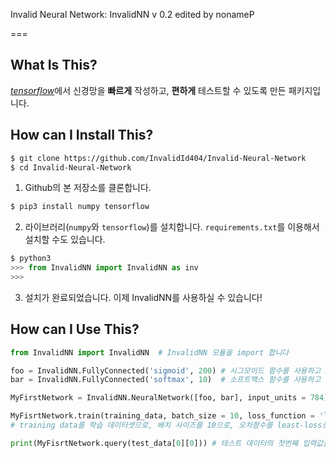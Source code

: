 <!-- $theme: default -->

Invalid Neural Network: InvalidNN v 0.2 edited by nonameP

===

What Is This?
---
<em>[tensorflow](https://www.tensorflow.org/)</em>에서 신경망을 **빠르게** 작성하고, **편하게** 테스트할 수 있도록 만든 패키지입니다.

How can I Install This? <!-- Installation -->
---
```bash
$ git clone https://github.com/InvalidId404/Invalid-Neural-Network
$ cd Invalid-Neural-Network
```

1. Github의 본 저장소를 클론합니다.

```bash
$ pip3 install numpy tensorflow
```

2. 라이브러리(`numpy`와 `tensorflow`)를 설치합니다. `requirements.txt`를 이용해서 설치할 수도 있습니다.

```python
$ python3
>>> from InvalidNN import InvalidNN as inv
>>>
```

3. 설치가 완료되었습니다. 이제 InvalidNN를 사용하실 수 있습니다!

How can I Use This? <!-- Example -->
---
```Python
from InvalidNN import InvalidNN  # InvalidNN 모듈을 import 합니다

foo = InvalidNN.FullyConnected('sigmoid', 200) # 시그모이드 함수를 사용하고 200개의 유닛을 갖는 전결합층 레이어를 정의합니다.
bar = InvalidNN.FullyConnected('softmax', 10)  # 소프트맥스 함수를 사용하고 10개의 유닛을 갖는 전결합층 레이어.

MyFirstNetwork = InvalidNN.NeuralNetwork([foo, bar], input_units = 784)  # 정의한 두 레이어를 연결하고, 784개의 입력 유닛을 갖는 신경망을 정의합니다.

MyFisrtNetwork.train(training_data, batch_size = 10, loss_function = 'least-loss', optimizer = 'gradient-descent',learning_rate = 0.05, epoch = 150)	
# training data를 학습 데이터셋으로, 배치 사이즈를 10으로, 오차함수를 least-loss로, 옵티마이저를 gradient-descent를, 학습률을 0.05로 하여 신경망을 150번 학습시킵니다

print(MyFisrtNetwork.query(test_data[0][0])) # 테스트 데이터의 첫번째 입력값을 신경망에 질의하고 출력합니다.
```
